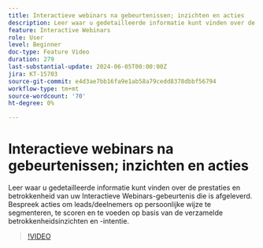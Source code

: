 ```yaml
---
title: Interactieve webinars na gebeurtenissen; inzichten en acties
description: Leer waar u gedetailleerde informatie kunt vinden over de prestaties en betrokkenheid van uw Interactieve Webinars-gebeurtenis.
feature: Interactive Webinars
role: User
level: Beginner
doc-type: Feature Video
duration: 279
last-substantial-update: 2024-06-05T00:00:00Z
jira: KT-15703
source-git-commit: e4d3ae7bb16fa9e1ab58a79cedd8378dbbf56794
workflow-type: tm+mt
source-wordcount: '70'
ht-degree: 0%

---
```



# Interactieve webinars na gebeurtenissen; inzichten en acties

Leer waar u gedetailleerde informatie kunt vinden over de prestaties en betrokkenheid van uw Interactieve Webinars-gebeurtenis die is afgeleverd. Bespreek acties om leads/deelnemers op persoonlijke wijze te segmenteren, te scoren en te voeden op basis van de verzamelde betrokkenheidsinzichten en -intentie.

>[!VIDEO](https://video.tv.adobe.com/v/3429641/?learn=on)
